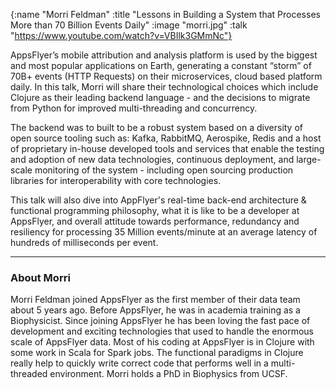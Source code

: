 {:name  "Morri Feldman"
 :title "Lessons in Building a System that Processes More than 70 Billion Events Daily"
 :image "morri.jpg"
 :talk "https://www.youtube.com/watch?v=VBIlk3GMmNc"}

AppsFlyer’s mobile attribution and analysis platform is used by the biggest and most popular applications on Earth, generating a constant “storm” of 70B+ events (HTTP Requests) on their microservices, cloud based platform daily. In this talk, Morri will share their technological choices which include Clojure as their leading backend language - and the decisions to migrate from Python for improved multi-threading and concurrency.

The backend was to built to be a robust system based on a diversity of open source tooling such as: Kafka, RabbitMQ, Aerospike, Redis and a host of proprietary in-house developed tools and services that enable the testing and adoption of new data technologies, continuous deployment, and large-scale monitoring of the system - including open sourcing production libraries for interoperability with core technologies.

This talk will also dive into AppFlyer's real-time back-end architecture & functional programming philosophy, what it is like to be a developer at AppsFlyer, and overall attitude towards performance, redundancy and resiliency for processing 35 Million events/minute at an average latency of hundreds of milliseconds per event.

---

### About Morri

Morri Feldman joined AppsFlyer as the first member of their data team about 5 years ago. Before AppsFlyer, he was in academia training as a Biophysicist. Since joining AppsFlyer he has been loving the fast pace of development and exciting technologies that used to handle the enormous scale of AppsFlyer data. Most of his coding at AppsFlyer is in Clojure with some work in Scala for Spark jobs. The functional paradigms in Clojure really help to quickly write correct code that performs well in a multi-threaded environment. Morri holds a PhD in Biophysics from UCSF.